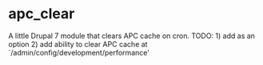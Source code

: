apc_clear
=========

A little Drupal 7 module that clears APC cache on cron. TODO: 1) add as an option 2) add ability to clear APC cache at `/admin/config/development/performance'

